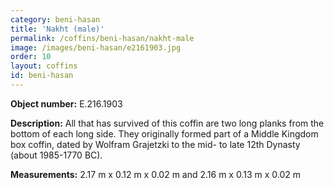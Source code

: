 ```yaml
---
category: beni-hasan
title: 'Nakht (male)'
permalink: /coffins/beni-hasan/nakht-male
image: /images/beni-hasan/e2161903.jpg
order: 10
layout: coffins
id: beni-hasan
---
```


**Object number:** E.216.1903

**Description:** All that has survived of this coffin are two long planks from the bottom of each long side. They originally formed part of a Middle Kingdom box coffin, dated by Wolfram Grajetzki to the mid- to late 12th Dynasty (about 1985-1770 BC).

**Measurements:** 2.17 m x 0.12 m x 0.02 m and 2.16 m x 0.13 m x 0.02 m

